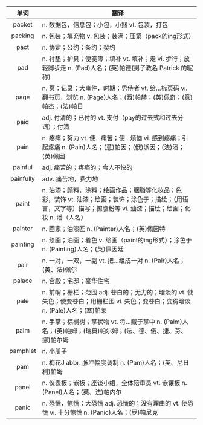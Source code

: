 |单词|翻译  |
|:--:|--| 
|	packet  		|		n. 数据包，信息包；小包，小捆 vt. 包装，打包	|		
|	packing  		|		n. 包装；填充物 v. 包装；装满；压紧（pack的ing形式）	|		
|	pact  		|		n. 协定；公约；条约；契约	|		
|	pad  		|		n. 衬垫；护具；便笺簿；填补 vt. 填补；走 vi. 步行；放轻脚步走 n. (Pad)人名；(英)帕德(男子教名 Patrick 的昵称)	|		
|	page  		|		n. 页；记录；大事件，时期；男侍者 vt. 给…标页码 vi. 翻书页，浏览 n. (Page)人名；(西)帕赫；(英)佩奇；(意)帕杰；(法)帕日	|		
|	paid  		|		adj. 付清的；已付的 vt. 支付（pay的过去式和过去分词）；付清	|		
|	pain  		|		n. 疼痛；努力 vt. 使…痛苦；使…烦恼 vi. 感到疼痛；引起疼痛 n. (Pain)人名；(意)帕因；(俄)派因；(法)潘；(英)佩因	|		
|	painful  		|		adj. 痛苦的；疼痛的；令人不快的	|		
|	painfully  		|		adv. 痛苦地，费力地	|		
|	paint  		|		n. 油漆；颜料，涂料；绘画作品；胭脂等化妆品；色彩，装饰 vt. 油漆；绘画；装饰；涂色于；描绘；（用语言，文字等）描写；擦脂粉等 vi. 油漆；描绘；绘画；化妆 n. 潘（人名）	|		
|	painter  		|		n. 画家；油漆匠 n. (Painter)人名；(英)佩因特	|		
|	painting  		|		n. 绘画；油画；着色 v. 绘画（paint的ing形式）；涂色于 n. (Painting)人名；(英)佩因廷	|		
|	pair  		|		n. 一对，一双，一副 vt. 把…组成一对 n. (Pair)人名；(英、法)佩尔	|		
|	palace  		|		n. 宫殿；宅邸；豪华住宅	|		
|	pale  		|		n. 前哨；栅栏；范围 adj. 苍白的；无力的；暗淡的 vt. 使失色；使变苍白；用栅栏围 vi. 失色；变苍白；变得暗淡 n. (Pale)人名；(塞)帕莱	|		
|	palm  		|		n. 手掌；棕榈树；掌状物 vt. 将…藏于掌中 n. (Palm)人名；(英)帕姆；(瑞典)帕尔姆；(法、德、俄、捷、芬、挪)帕尔姆	|		
|	pamphlet  		|		n. 小册子	|		
|	pam  		|		n. 梅花J abbr. 脉冲幅度调制 n. (Pam)人名；(英、尼日利)帕姆	|		
|	panel  		|		n. 仪表板；嵌板；座谈小组，全体陪审员 vt. 嵌镶板 n. (Panel)人名；(英、法)帕内尔	|		
|	panic  		|		n. 恐慌，惊慌；大恐慌 adj. 恐慌的；没有理由的 vt. 使恐慌 vi. 十分惊慌 n. (Panic)人名；(罗)帕尼克	|		
